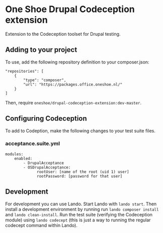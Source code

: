 # One Shoe Drupal Codeception extension
Extension to the Codeception toolset for Drupal testing.

## Adding to your project
To use, add the following repository definition to your composer.json:

    "repositories": [
        {
            "type": "composer",
            "url": "https://packages.office.oneshoe.nl/"
        }
    ]

Then, require `oneshoe/drupal-codeception-extension:dev-master`.

## Configuring Codeception
To add to Codeption, make the following changes to your test suite files.

### acceptance.suite.yml
    modules:
        enabled:
            - DrupalAcceptance
            - OSDrupalAcceptance:
                  rootUser: [name of the root (uid 1) user]
                  rootPassword: [password for that user]

## Development
For development you can use Lando. Start Lando with `lando start`. Then 
install a development environment by running run `lando composer install` and
`lando clean-install`. Run the test suite (verifying the Codeception module)
using `lando codecept` (this is just a way to running the regular codecept 
command within Lando).
